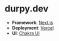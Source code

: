 # durpy.dev

- **Framework**: [Next.js](https://nextjs.org/)
- **Deployment**: [Vercel](https://vercel.com)
- **UI**: [Chakra UI](https://chakra-ui.com/)
